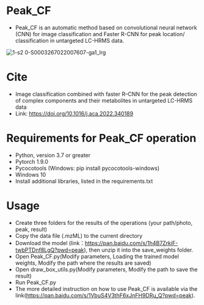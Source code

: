 # Peak_CF

* Peak_CF is an automatic method based on convolutional neural network (CNN) for image classification and Faster R-CNN for peak location/ classification in untargeted LC-HRMS data.

![1-s2 0-S0003267022007607-ga1_lrg](https://user-images.githubusercontent.com/109707707/180228801-f7531403-c59b-417f-a941-c8f919913054.jpg)

# Cite

* Image classification combined with faster R–CNN for the peak detection of complex components and their metabolites in untargeted LC-HRMS data
* Link: https://doi.org/10.1016/j.aca.2022.340189

# Requirements for Peak_CF operation
* Python, version 3.7 or greater
* Pytorch 1.9.0
* Pycocotools (Windows: pip install pycocotools-windows)
* Windows 10
* Install additional libraries, listed in the requirements.txt

# Usage
* Create three folders for the results of the operations (your path/photo, peak, result)
* Copy the data file (.mzML) to the current directory
* Download the model (link：https://pan.baidu.com/s/1h4B7ZrkiF-twbPTDnf8LgQ?pwd=peak), then unzip it into the save_weights folder.
* Open Peak_CF.py(Modify parameters, Loading the trained model weights, Modify the path where the results are saved)
* Open draw_box_utils.py(Modify parameters, Modify the path to save the result)
* Run Peak_CF.py
* The more detailed instruction on how to use Peak_CF is available via the link(https://pan.baidu.com/s/1VbuS4V3thF6xJnFH9DRu_Q?pwd=peak).
